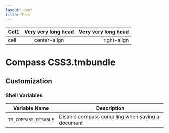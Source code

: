 ```yaml
---
layout: post
title: Test
---
```


Col1 | Very very long head | Very very long head|
-----|:-------------------:|-------------------:|
cell | center-align        | right-align        |

# Compass CSS3.tmbundle

## Customization

### Shell Variables
Variable Name | Description |
--------------|-------------|
`TM_COMPASS_DISABLE` | Disable compass compiling when saving a document |
